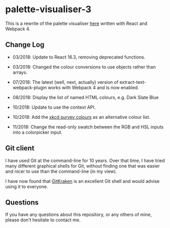 # palette-visualiser-3

This is a rewrite of the palette visualiser
[here](https://github.com/JulianNicholls/Palette-Visualiser)
written with React and Webpack 4.

## Change Log

* 03/2018: Update to React 16.3, removing deprecated functions.
* 03/2018: Changed the colour conversions to use objects rather than arrays.

* 07/2018: The latest (well, next, actually) version of extract-text-webpack-plugin works with Webpack 4 and is now enabled.

* 08/2018: Display the list of named HTML colours, e.g. Dark Slate Blue

* 10/2018: Update to use the context API.
* 10/2018: Add the [xkcd survey colours](https://blog.xkcd.com/2010/05/03/color-survey-results) as an alternative colour list.

* 11/2018: Change the read-only swatch between the RGB and HSL inputs into a colorpicker input.

## Git client

I have used Git at the command-line for 10 years.
Over that time, I have tried many different graphical shells for Git,
without finding one that was easier and nicer to use than the command-line
(in my view).

I have now found that [GitKraken](https://www.gitkraken.com) is an excellent
Git shell and would advise using it to everyone.

## Questions

If you have any questions about this repository, or any others of mine, please
don't hesitate to contact me.

